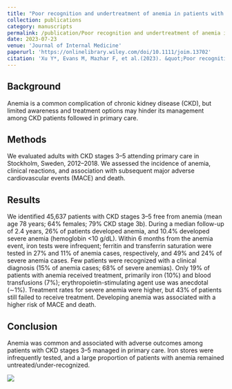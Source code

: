 ```yaml
---
title: "Poor recognition and undertreatment of anemia in patients with chronic kidney disease managed in primary care."
collection: publications
category: manuscripts
permalink: /publication/Poor recognition and undertreatment of anemia in patients with chronic kidney disease managed in primary care.
date: 2023-07-23
venue: 'Journal of Internal Medicine'
paperurl: 'https://onlinelibrary.wiley.com/doi/10.1111/joim.13702'
citation: 'Xu Y*, Evans M, Mazhar F, et al.(2023). &quot;Poor recognition and undertreatment of anemia in patients with chronic kidney disease managed in primary care.&quot; <i>Journal of Internal Medicine</i>. 2023;00:1-12.'
---
```


## Background
Anemia is a common complication of chronic kidney disease (CKD), but limited awareness and treatment options may hinder its management among CKD patients followed in primary care.

## Methods
We evaluated adults with CKD stages 3–5 attending primary care in Stockholm, Sweden, 2012–2018. We assessed the incidence of anemia, clinical reactions, and association with subsequent major adverse cardiovascular events (MACE) and death.

## Results
We identified 45,637 patients with CKD stages 3–5 free from anemia (mean age 78 years; 64% females; 79% CKD stage 3b). During a median follow-up of 2.4 years, 26% of patients developed anemia, and 10.4% developed severe anemia (hemoglobin <10 g/dL). Within 6 months from the anemia event, iron tests were infrequent; ferritin and transferrin saturation were tested in 27% and 11% of anemia cases, respectively, and 49% and 24% of severe anemia cases. Few patients were recognized with a clinical diagnosis (15% of anemia cases; 68% of severe anemias). Only 19% of patients with anemia received treatment, primarily iron (10%) and blood transfusions (7%); erythropoietin-stimulating agent use was anecdotal (∼1%). Treatment rates for severe anemia were higher, but 43% of patients still failed to receive treatment. Developing anemia was associated with a higher risk of MACE and death.

## Conclusion
Anemia was common and associated with adverse outcomes among patients with CKD stages 3–5 managed in primary care. Iron stores were infrequently tested, and a large proportion of patients with anemia remained untreated/under-recognized.

<body>
    <div class="image-column">
        <img src="../images/publications\Poor recognition and undertreatment of anemia in patients with chronic kidney disease managed in primary care./joim13702-gra-0001-m.jpg" class="research-image">
    </div>
</body>

